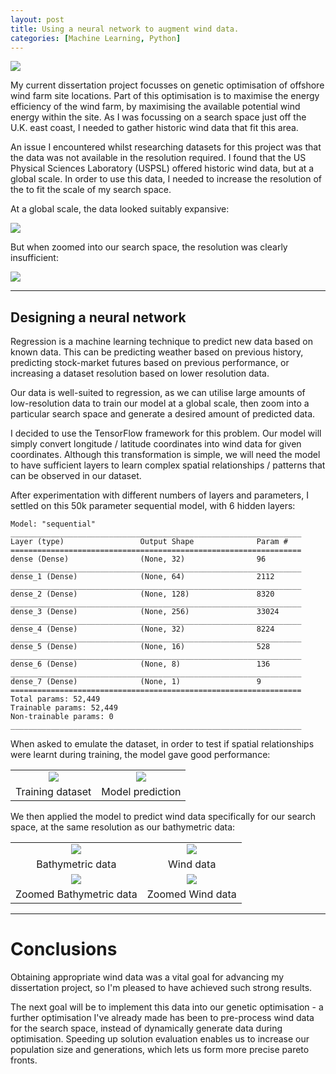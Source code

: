 ```yaml
---
layout: post
title: Using a neural network to augment wind data.
categories: [Machine Learning, Python]
---
```


![](/images/2022-07-27-neural-network-augmentation/wind.png)

My current dissertation project focusses on genetic optimisation of offshore wind farm site locations. Part of this optimisation is to maximise the energy efficiency of the wind farm, by maximising the available potential wind energy within the site. As I was focussing on a search space just off the U.K. east coast, I needed to gather historic wind data that fit this area.

<!--more-->

An issue I encountered whilst researching datasets for this project was that the data was not available in the resolution required. I found that the US Physical Sciences Laboratory (USPSL) offered historic wind data, but at a global scale. In order to use this data, I needed to increase the resolution of the to fit the scale of my search space.

At a global scale, the data looked suitably expansive:

![](/images/2022-07-27-neural-network-augmentation/wind_world.png)

But when zoomed into our search space, the resolution was clearly insufficient:

![](/images/2022-07-27-neural-network-augmentation/wind_uk.png)

---

## Designing a neural network
Regression is a machine learning technique to predict new data based on known data. This can be predicting weather based on previous history, predicting stock-market futures based on previous performance, or increasing a dataset resolution based on lower resolution data.

Our data is well-suited to regression, as we can utilise large amounts of low-resolution data to train our model at a global scale, then zoom into a particular search space and generate a desired amount of predicted data.

I decided to use the TensorFlow framework for this problem. Our model will simply convert longitude / latitude coordinates into wind data for given coordinates. Although this transformation is simple, we will need the model to have sufficient layers to learn complex spatial relationships / patterns that can be observed in our dataset.

After experimentation with different numbers of layers and parameters, I settled on this 50k parameter sequential model, with 6 hidden layers:

```
Model: "sequential"
_________________________________________________________________
Layer (type)                 Output Shape              Param #   
=================================================================
dense (Dense)                (None, 32)                96        
_________________________________________________________________
dense_1 (Dense)              (None, 64)                2112      
_________________________________________________________________
dense_2 (Dense)              (None, 128)               8320      
_________________________________________________________________
dense_3 (Dense)              (None, 256)               33024     
_________________________________________________________________
dense_4 (Dense)              (None, 32)                8224      
_________________________________________________________________
dense_5 (Dense)              (None, 16)                528       
_________________________________________________________________
dense_6 (Dense)              (None, 8)                 136       
_________________________________________________________________
dense_7 (Dense)              (None, 1)                 9         
=================================================================
Total params: 52,449
Trainable params: 52,449
Non-trainable params: 0
_________________________________________________________________
```

When asked to emulate the dataset, in order to test if spatial relationships were learnt during training, the model gave good performance:

| | |
|:---:|:---:|
| ![](/images/2022-07-27-neural-network-augmentation/wind_plot.png) | ![](/images/2022-07-27-neural-network-augmentation/wind_pred_plot.png) |
| Training dataset | Model prediction |

We then applied the model to predict wind data specifically for our search space, at the same resolution as our bathymetric data:

| | |
|:---:|:---:|
| ![](/images/2022-07-27-neural-network-augmentation/bathymetric.png) | ![](/images/2022-07-27-neural-network-augmentation/wind.png) |
| Bathymetric data | Wind data |
| ![](/images/2022-07-27-neural-network-augmentation/bathymetric_zoomed.png) | ![](/images/2022-07-27-neural-network-augmentation/wind_zoomed.png) |
| Zoomed Bathymetric data | Zoomed Wind data |

---

# Conclusions
Obtaining appropriate wind data was a vital goal for advancing my dissertation project, so I'm pleased to have achieved such strong results.

The next goal will be to implement this data into our genetic optimisation - a further optimisation I've already made has been to pre-process wind data for the search space, instead of dynamically generate data during optimisation. Speeding up solution evaluation enables us to increase our population size and generations, which lets us form more precise pareto fronts.
